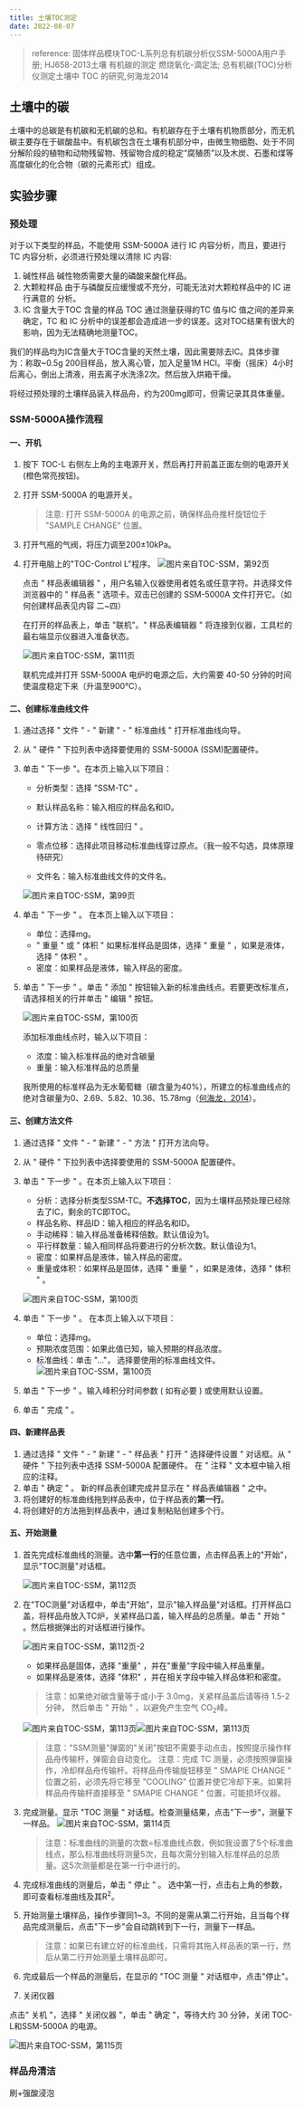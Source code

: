 ```yaml
---
title: 土壤TOC测定
date: 2022-08-07
---
```


> reference: 固体样品模块TOC-L系列总有机碳分析仪SSM-5000A用户手册; HJ658-2013土壤 有机碳的测定 燃烧氧化-滴定法; 总有机碳(TOC)分析仪测定土壤中 TOC 的研究,何海龙2014

## 土壤中的碳

土壤中的总碳是有机碳和无机碳的总和。有机碳存在于土壤有机物质部分，而无机碳主要存在于碳酸盐中。有机碳包含在土壤有机部分中，由微生物细胞、处于不同分解阶段的植物和动物残留物、残留物合成的稳定“腐殖质”以及木炭、石墨和煤等高度碳化的化合物（碳的元素形式）组成。

## 实验步骤

### 预处理

对于以下类型的样品，不能使用 SSM-5000A 进行 IC 内容分析，而且，要进行TC 内容分析，必须进行预处理以清除 IC 内容:

1. 碱性样品
   碱性物质需要大量的磷酸来酸化样品。
2. 大颗粒样品
   由于与磷酸反应缓慢或不充分，可能无法对大颗粒样品中的 IC 进行满意的 分析。
3. IC 含量大于TOC 含量的样品
   TOC 通过测量获得的TC 值与IC 值之间的差异来确定，TC 和 IC 分析中的误差都会造成进一步的误差。这对TOC结果有很大的影响，因为无法精确地测量TOC。

我们的样品均为IC含量大于TOC含量的天然土壤，因此需要除去IC。具体步骤为：称取~0.5g 200目样品，放入离心管，加入足量1M HCl。平衡（摇床）4小时后离心，倒出上清液，用去离子水洗涤2次。然后放入烘箱干燥。

将经过预处理的土壤样品装入样品舟，约为200mg即可，但需记录其具体重量。

### SSM-5000A操作流程

#### 一、开机

1. 按下 TOC-L 右侧左上角的主电源开关，然后再打开前盖正面左侧的电源开关(橙色常亮按钮)。

2. 打开 SSM-5000A 的电源开关。
   > 注意: 打开 SSM-5000A 的电源之前，确保样品舟推杆旋钮位于 "SAMPLE CHANGE" 位置。

3. 打开气瓶的气阀，将压力调至200±10kPa。

4. 打开电脑上的"TOC-Control L"程序。
   ![图片来自TOC-SSM，第92页](/assets/images/TOC/图片来自TOC-SSM，第92页.png)

   点击 " 样品表编辑器 " ，用户名输入仪器使用者姓名或任意字符。并选择文件浏览器中的 " 样品表 " 选项卡。双击已创建的 SSM-5000A 文件打开它。（如何创建样品表见内容 二~四）

   在打开的样品表上，单击 "联机"。" 样品表编辑器 " 将连接到仪器，工具栏的最右端显示仪器进入准备状态。

   ![图片来自TOC-SSM，第111页](/assets/images/TOC/图片来自TOC-SSM，第111页.png)

   联机完成并打开 SSM-5000A 电炉的电源之后，大约需要 40-50 分钟的时间使温度稳定下来（升温至900℃）。

#### 二、创建标准曲线文件

1. 通过选择 " 文件 " - " 新建 " - " 标准曲线 " 打开标准曲线向导。

2. 从 " 硬件 " 下拉列表中选择要使用的 SSM-5000A (SSM)配置硬件。

3. 单击 " 下一步 "。在本页上输入以下项目：

   - 分析类型：选择 "SSM-TC" 。

   - 默认样品名称：输入相应的样品名和ID。

   - 计算方法：选择 " 线性回归 " 。

   - 零点位移：选择此项目移动标准曲线穿过原点。（我一般不勾选，具体原理待研究）

   - 文件名：输入标准曲线文件的文件名。

   ![图片来自TOC-SSM，第99页](/assets/images/TOC/图片来自TOC-SSM，第99页.png)

4. 单击 " 下一步 " 。 在本页上输入以下项目：

   - 单位：选择mg。
   - " 重量 " 或 " 体积 " 如果标准样品是固体，选择 " 重量 " ，如果是液体，选择 " 体积 " 。
   - 密度：如果样品是液体，输入样品的密度。

5. 单击 " 下一步 " 。单击 " 添加 " 按钮输入新的标准曲线点。若要更改标准点，请选择相关的行并单击 " 编辑 " 按钮。

   ![图片来自TOC-SSM，第100页](/assets/images/TOC/图片来自TOC-SSM，第100页.png)

   添加标准曲线点时，输入以下项目：
   - 浓度：输入标准样品的绝对含碳量
   - 重量：输入标准样品的总质量

   我所使用的标准样品为无水葡萄糖（碳含量为40%），所建立的标准曲线点的绝对含碳量为0、2.69、5.82、10.36、15.78mg（[何海龙，2014](https://kns.cnki.net/KCMS/detail/detail.aspx?dbcode=CJFD&dbname=CJFD2014&filename=FXYQ201405013&v=)）。

#### 三、创建方法文件

1. 通过选择 " 文件 " - " 新建 " - " 方法 " 打开方法向导。

2. 从 " 硬件 " 下拉列表中选择要使用的 SSM-5000A 配置硬件。

3. 单击 " 下一步 " 。在本页上输入以下项目：

   - 分析：选择分析类型SSM-TC。**不选择TOC**，因为土壤样品预处理已经除去了IC，剩余的TC即TOC。
   - 样品名称、样品ID：输入相应的样品名和ID。
   - 手动稀释：输入样品准备稀释倍数。默认值设为1。
   - 平行样数量：输入相同样品将要进行的分析次数。默认值设为1。
   - 密度：如果样品是液体，输入样品的密度。
   - 重量或体积：如果样品是固体，选择 " 重量 " ，如果是液体，选择 " 体积 " 。

   ![图片来自TOC-SSM，第100页](/assets/images/TOC/图片来自TOC-SSM，第103页.png)

4. 单击 " 下一步 " 。 在本页上输入以下项目：
   - 单位：选择mg。
   - 预期浓度范围：如果此值已知，输入预期的样品浓度。
   - 标准曲线：单击 "..."， 选择要使用的标准曲线文件。
   ![图片来自TOC-SSM，第100页](/assets/images/TOC/图片来自TOC-SSM，第103页1.png)

5. 单击 " 下一步 " 。输入峰积分时间参数 ( 如有必要 ) 或使用默认设置。
6. 单击 " 完成 " 。

#### 四、新建样品表

1. 通过选择 " 文件 " - " 新建 " - " 样品表 " 打开 " 选择硬件设置 " 对话框。从 " 硬件 " 下拉列表中选择 SSM-5000A 配置硬件。 在 " 注释 " 文本框中输入相应的注释。
2. 单击 " 确定 " 。 新的样品表创建完成并显示在 " 样品表编辑器 " 之中。
3. 将创建好的标准曲线拖到样品表中，位于样品表的**第一行**。
4. 将创建好的方法拖到样品表中，通过复制粘贴创建多个行。

#### 五、开始测量

1. 首先完成标准曲线的测量。选中**第一行**的任意位置，点击样品表上的"开始"，显示"TOC测量"对话框。

   ![图片来自TOC-SSM，第112页](/assets/images/TOC/图片来自TOC-SSM，第112页.png)

2. 在"TOC测量"对话框中，单击"开始"，显示"输入样品量"对话框。打开样品口盖，将样品舟放入TC炉，关紧样品口盖，输入样品的总质量。单击 " 开始 " 。然后根据弹出的对话框进行操作。

   ![图片来自TOC-SSM，第112页-2](/assets/images/TOC/图片来自TOC-SSM，第112页-2.png)
   - 如果样品是固体，选择 "重量" ，并在"重量"字段中输入样品重量。
   - 如果样品是液体，选择 "体积" ，并在相关字段中输入样品体积和密度。

   > 注意：如果绝对碳含量等于或小于 3.0mg，关紧样品盖后请等待 1.5-2 分钟， 然后单击 " 开始 " ，以避免产生空气 CO<sub>2</sub>峰。

   ![图片来自TOC-SSM，第113页](/assets/images/TOC/图片来自TOC-SSM，第113页.png)![图片来自TOC-SSM，第113页](/assets/images/TOC/图片来自TOC-SSM，第113页1.png)

   > 注意："SSM测量"弹窗的"关闭"按钮不需要手动点击，按照提示操作样品舟传输杆，弹窗会自动变化。
   > 注意：完成 TC 测量，必须按照弹窗操作，冷却样品舟传输杆。将样品舟传输旋钮移至 " SMAPlE CHANGE " 位置之前，必须先将它移至 "COOLING" 位置并使它冷却下来。如果将样品舟传输杆直接移至 " SMAPlE CHANGE " 位置，可能损坏仪器。

3. 完成测量。显示 "TOC 测量 " 对话框。检查测量结果，点击"下一步"，测量下一样品。
   ![图片来自TOC-SSM，第114页](/assets/images/TOC/图片来自TOC-SSM，第114页.png)

   > 注意：标准曲线的测量的次数=标准曲线点数，例如我设置了5个标准曲线点，那么标准曲线将测量5次，且每次需分别输入标准样品的总质量。这5次测量都是在第一行中进行的。

4. 完成标准曲线的测量后，单击 " 停止 " 。 选中第一行，点击右上角的参数，即可查看标准曲线及其R<sup>2</sup>。
5. 开始测量土壤样品，操作步骤同1~3。不同的是需从第二行开始，且当每个样品完成测量后，点击"下一步"会自动跳转到下一行，测量下一样品。

   > 注意：如果已有建立好的标准曲线，只需将其拖入样品表的第一行，然后从第二行开始测量土壤样品即可。

6. 完成最后一个样品的测量后，在显示的 "TOC 测量 " 对话框中，点击"停止"。
7. 关闭仪器

点击" 关机 "，选择 " 关闭仪器 "，单击 " 确定 "，等待大约 30 分钟，关闭 TOC-L和SSM-5000A 的电源。

![图片来自TOC-SSM，第115页](/assets/images/TOC/图片来自TOC-SSM，第115页.png)

### 样品舟清洁

刷+强酸浸泡
